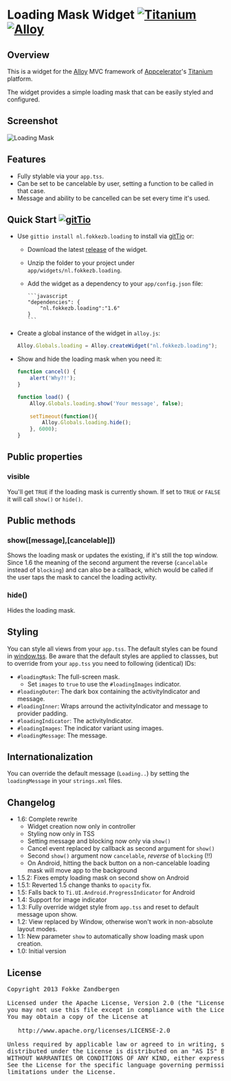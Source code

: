 # Loading Mask Widget [![Titanium](http://www-static.appcelerator.com/badges/titanium-git-badge-sq.png)](http://www.appcelerator.com/titanium/) [![Alloy](http://www-static.appcelerator.com/badges/alloy-git-badge-sq.png)](http://www.appcelerator.com/alloy/)
## Overview
This is a widget for the [Alloy](http://projects.appcelerator.com/alloy/docs/Alloy-bootstrap/index.html) MVC framework of [Appcelerator](http://www.appcelerator.com)'s [Titanium](http://www.appcelerator.com/platform) platform.

The widget provides a simple loading mask that can be easily styled and configured.

## Screenshot
![Loading Mask](https://raw.github.com/FokkeZB/nl.fokkezb.loading/master/docs/screenshot.png)

## Features
* Fully stylable via your `app.tss`.
* Can be set to be cancelable by user, setting a function to be called in that case.
* Message and ability to be cancelled can be set every time it's used.

## Quick Start [![gitTio](http://gitt.io/badge.png)](http://gitt.io/component/nl.fokkezb.loading)

* Use `gittio install nl.fokkezb.loading` to install via [gitTio](http://gitt.io/cli) or:

  * Download the latest [release](https://github.com/FokkeZB/nl.fokkezb.loading/releases) of the widget.
  * Unzip the folder to your project under `app/widgets/nl.fokkezb.loading`.
  * Add the widget as a dependency to your `app/config.json` file:

        ```javascript
        "dependencies": {
        	"nl.fokkezb.loading":"1.6"
        }
        ```
    
* Create a global instance of the widget in `alloy.js`:

    ```javascript
    Alloy.Globals.loading = Alloy.createWidget("nl.fokkezb.loading");
    ```

* Show and hide the loading mask when you need it:

    ```javascript
    function cancel() {
    	alert('Why?!');
    }
    
    function load() {
    	Alloy.Globals.loading.show('Your message', false);
    	
    	setTimeout(function(){
    		Alloy.Globals.loading.hide();
    	}, 6000);
    }
    ```

## Public properties

### visible
You'll get `TRUE` if the loading mask is currently shown. If set to `TRUE` or `FALSE` it will call `show()` or `hide()`.

## Public methods

### show([message],[cancelable]])
Shows the loading mask or updates the existing, if it's still the top window. Since 1.6 the meaning of the second argument the reverse (`cancelable` instead of `blocking`) and can also be a callback, which would be called if the user taps the mask to cancel the loading activity.

### hide()
Hides the loading mask.

## Styling
You can style all views from your `app.tss`. The default styles can be found in [window.tss](styles/window.tss). Be aware that the default styles are applied to classses, but to override from your `app.tss` you need to following (identical) IDs:

* `#loadingMask`: The full-screen mask.
    * Set `images` to `true` to use the `#loadingImages` indicator.
* `#loadingOuter`: The dark box containing the activityIndicator and message.
* `#loadingInner`: Wraps arround the activityIndicator and message to provider padding.
* `#loadingIndicator`: The activityIndicator.
* `#loadingImages`: The indicator variant using images.
* `#loadingMessage`: The message.

## Internationalization
You can override the default message (`Loading..`) by setting the `loadingMessage` in your `strings.xml` files.

## Changelog
* 1.6: Complete rewrite
    * Widget creation now only in controller
    * Styling now only in TSS
    * Setting message and blocking now only via `show()`
    * Cancel event replaced by callback as second argument for `show()`
    * Second `show()` argument now `cancelable`, *reverse* of `blocking` (!!)
    * On Android, hitting the back button on a non-cancelable loading mask will move app to the background
* 1.5.2: Fixes empty loading mask on second show on Android
* 1.5.1: Reverted 1.5 change thanks to `opacity` fix.
* 1.5: Falls back to `Ti.UI.Android.ProgressIndicator` for Android
* 1.4: Support for image indicator
* 1.3: Fully override widget style from `app.tss` and reset to default message upon show.
* 1.2: View replaced by Window, otherwise won't work in non-absolute layout modes.
* 1.1: New parameter `show` to automatically show loading mask upon creation.
* 1.0: Initial version

## License

<pre>
Copyright 2013 Fokke Zandbergen

Licensed under the Apache License, Version 2.0 (the "License");
you may not use this file except in compliance with the License.
You may obtain a copy of the License at

   http://www.apache.org/licenses/LICENSE-2.0

Unless required by applicable law or agreed to in writing, software
distributed under the License is distributed on an "AS IS" BASIS,
WITHOUT WARRANTIES OR CONDITIONS OF ANY KIND, either express or implied.
See the License for the specific language governing permissions and
limitations under the License.
</pre>
